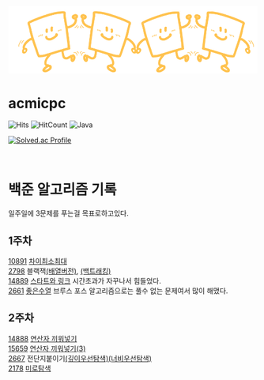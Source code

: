 <img src="Logo2.png">

# acmicpc

![Hits](https://hits.seeyoufarm.com/api/count/incr/badge.svg?url=https%3A%2F%2Fgithub.com%2Fkim-soohyeon&count_bg=%23FFDAC7&title_bg=%23FFADAD&icon=&icon_color=%23E7E7E7&title=hits&edge_flat=false)
![HitCount](http://hits.dwyl.com/khw11044/my-project-repository.svg)
![Java](https://img.shields.io/badge/Java-007396.svg?&style=for-the-badge&logo=Java&logoColor=white)

[![Solved.ac Profile](http://mazassumnida.wtf/api/generate_badge?boj=davidjin337)](https://solved.ac/davidjin337)

<br>

백준 알고리즘 기록
=====
 일주일에 3문제를 푸는걸 목표로하고있다.

1주차
----
   [10891](https://www.acmicpc.net/problem/10819) [차이최소최대](https://github.com/woongwhee/acmicpc/blob/master/exhaustivesearch/problem10819clear.java) <br>
   [2798](https://www.acmicpc.net/problem/2798) 블랙잭[(배열버전)](https://github.com/woongwhee/acmicpc/blob/master/exhaustivesearch/problem2789/problem2789ArrayVersion.java),
   [(백트래킹)](https://github.com/woongwhee/acmicpc/blob/master/exhaustivesearch/problem2789/problem2789Backtracking.java)<br>
   [14889](https://www.acmicpc.net/problem/14889) [스타트와 링크](https://github.com/woongwhee/acmicpc/blob/master/exhaustivesearch/problem14889.java) 시간초과가 자꾸나서 힘들었다.<br>
   [2661](https://www.acmicpc.net/problem/2661) [좋은수열](https://github.com/woongwhee/acmicpc/blob/master/exhaustivesearch/problem2661.java) 브루스 포스 알고리즘으로는 풀수 없는 문제여서 많이 해맸다. <br>
   
2주차
----
   [14888](https://www.acmicpc.net/problem/14888) [연산자 끼워넣기](https://github.com/woongwhee/acmicpc/blob/master/exhaustivesearch/problem14488.java)<br>
   [15659](https://www.acmicpc.net/problem/15659) [연산자 끼워넣기(3)](https://github.com/woongwhee/acmicpc/blob/master/exhaustivesearch/problem15659.java)<br>
   [2667](https://www.acmicpc.net/problem/2667) 전단지붙이기[(깊이우선탐색)](https://github.com/woongwhee/acmicpc/blob/master/dfs/problem2667.java)[(너비우선탐색)](https://github.com/woongwhee/acmicpc/blob/master/bfs/problem2667.java)<br>
   [2178](https://www.acmicpc.net/problem/2178) [미로탐색](https://github.com/woongwhee/acmicpc/blob/master/bfs/problem2178.java)<br>
